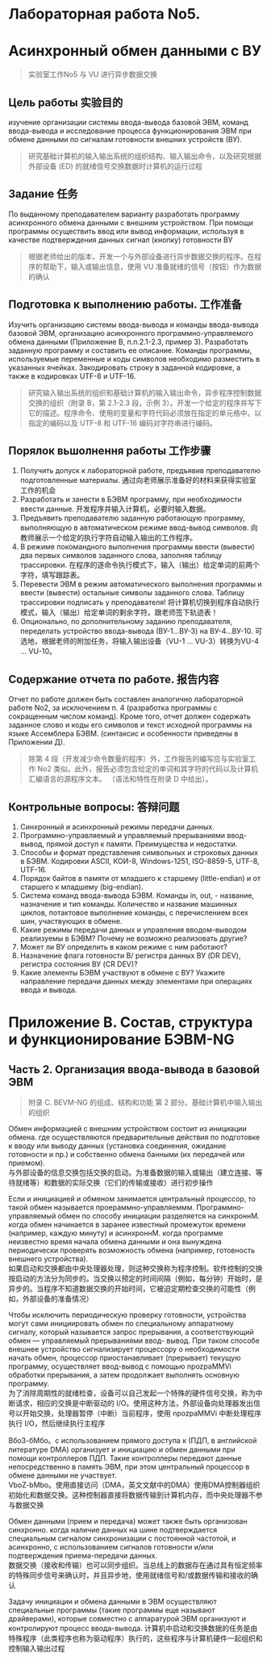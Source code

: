 # Лабораторная работа No5. 
# Асинхронный обмен данными с ВУ
>实验室工作No5
>与 VU 进行异步数据交换
## Цель работы 实验目的
изучение организации системы ввода-вывода базовой ЭВМ, команд ввода-вывода и исследование процесса функционирования ЭВМ при обмене данными по сигналам готовности внешних устройств (ВУ).
> 研究基础计算机的输入输出系统的组织结构、输入输出命令，以及研究根据外部设备 (ED) 的就绪信号交换数据时计算机的运行过程
## Задание 任务
По выданному преподавателем варианту разработать программу асинхронного обмена данными с внешним устройством. При помощи программы осуществить ввод или вывод информации, используя в качестве подтверждения данных сигнал (кнопку) готовности ВУ
> 根据老师给出的版本，开发一个与外部设备进行异步数据交换的程序。在程序的帮助下，输入或输出信息，使用 VU 准备就绪的信号（按钮）作为数据的确认
## Подготовка к выполнению работы. 工作准备
Изучить организацию системы ввода-вывода и команды ввода-вывода базовой ЭВМ, организацию асинхронного программно-управляемого обмена данными (Приложение В, п.п.2.1-2.3, пример 3). Разработать заданную программу и составить ее описание. Команды программы, используемые переменные и коды символов необходимо разместить в указанных ячейках. Закодировать строку в заданной кодировке, а также в кодировках UTF-8 и UTF-16.
> 研究输入输出系统的组织和基础计算机的输入输出命令，异步程序控制数据交换的组织（附录 B，第 2.1-2.3 段，示例 3）。开发一个给定的程序并写下它的描述。程序命令、使用的变量和字符代码必须放在指定的单元格中。以指定的编码以及 UTF-8 和 UTF-16 编码对字符串进行编码。
## Порялок вьшолнення работы 工作步骤
1. Получить допуск к лабораторной работе, предъявив преподавателю подготовленные материалы.
   通过向老师展示准备好的材料来获得实验室工作的机会
2. Разработать и занести в БЭВМ программу, при необходимости ввести данные.
   开发程序并输入计算机，必要时输入数据。
3. Предъявить преподавателю заданную работающую программу, выполняющую в автоматическом режиме ввод-вывод символов.
   向教师展示一个给定的执行字符自动输入输出的工作程序。
4. В режиме покомандного выполнения программы ввести (вывести) два первых символов заданного слова, заполняя таблицу трассировки.
   在程序的逐命令执行模式下，输入（输出）给定单词的前两个字符，填写跟踪表。
5. Перевести ЭВМ в режим автоматического выполнения программы и ввести (вывести) остальные символы заданного слова. Таблицу трассировки подписать у преподавателя!
   将计算机切换到程序自动执行模式，输入（输出）给定单词的剩余字符。跟老师签下轨迹表！
6. Опционально, по дополнительному заданию преподавателя, переделать устройство ввода-вывода (ВУ-1...ВУ-3) на ВУ-4...ВУ-10.
   可选地，根据老师的附加任务，将输入输出设备（VU-1 ... VU-3）转换为VU-4 ... VU-10。
## Содержание отчета по работе. 报告内容
Отчет по работе должен быть составлен аналогично лабораторной работе No2, за исключением п. 4 (разработка программы с сокращенным числом команд). Кроме того, отчет должен содержать заданное слово и коды его символов и текст исходной программы на языке Ассемблера БЭВМ. (синтаксис и особенности приведены в Приложении Д).
> 除第 4 段（开发减少命令数量的程序）外，工作报告的编写应与实验室工作 No2 类似。此外，报告必须包含给定的单词和其字符的代码以及计算机汇编语言的源程序文本。 （语法和特性在附录 D 中给出）。
## Контрольные вопросы: 答辩问题
1. Синхронный и асинхронный режимы передачи данных.
2. Программно-управляемый и управляемый прерываниями ввод-вывод, прямой доступ к памяти. Преимущества и недостатки.
3. Способы и формат представления символьных и строковых данных в БЭВМ. Кодировки ASCII, КОИ-8, Windows-1251, ISO-8859-5, UTF-8, UTF-16.
4. Порядок байтов в памяти от младшего к старшему (little-endian) и от старшего к младшему (big-endian).
5. Система команд ввода-вывода БЭВМ. Команды in, out, - название, назначение и тип команды. Количество и название машинных циклов, потактовое выполнение команды, с перечислением всех шин, участвующих в обмене.
6. Какие режимы передачи данных и управления вводом-выводом реализуемы в БЭВМ? Почему не возможно реализовать другие?
7. Может ли ВУ определить в каком режиме с ним работают?
8. Назначение флага готовности В/ регистра данных ВУ (DR DEV), регистра
состояния ВУ (CR DEV)?
9. Какие элементы БЭВМ участвуют в обмене с ВУ? Укажите направление
передачи данных между элементами при операциях ввода и вывода.

# Приложение В. Состав, структура и функционирование БЭВМ-NG 
## Часть 2. Организация ввода-вывода в базовой ЭВМ
> 附录 C. BEVM-NG 的组成、结构和功能
第 2 部分。基础计算机中输入输出的组织

Обмен информацией с внешним устройством состоит из инициации обмена. где осуществляются предварительные действия по подготовке к вводу или выводу данных (установка соединения, ожидание готовности и пр.) и собственно обмена банными (их передачей или приемом).  
与外部设备的信息交换包括交换的启动。为准备数据的输入或输出（建立连接、等待就绪等）和数据的实际交换（它们的传输或接收）进行初步操作

Если и инициацией и обменом занимается центральный процессор, то такой обмен называется проераммно-управляеммм. Программно-управляемый обмен по способу инициации разделяется на синхроннМ. когда обмен начинается в заранее известный промежуток времени (например, каждую минуту) и асинхроннМ. когда программе неизвестно время начала обмена данными и она вынуждена периодически проверять возможность обмена (например, готовность внешнего устройства).  
如果启动和交换都由中央处理器处理，则这种交换称为程序控制。软件控制的交换按启动的方法分为同步的。当交换以预定的时间间隔（例如，每分钟）开始时，是异步的。当程序不知道数据交换的开始时间，它被迫定期检查交换的可能性（例如，外部设备的准备情况）

Чтобы исключить периодическую проверку готовности, устройства могут сами инициировать обмен по специальному аппаратному сигналу, который называется запрос прерывания, а соответствующий обмен — управляемый прерываниями ввод- вывод. При таком способе внешнее устройство сигнализирует процессору о необходимости начать обмен, процессор приостанавливает (прерывает) текущую программу, осуществляет ввод-вывод с помощью npozpaMMVi обработки прерывания, а затем продолжает выполнять основную программу.  
为了消除周期性的就绪检查，设备可以自己发起一个特殊的硬件信号交换，称为中断请求，相应的交换是中断驱动的 I/O。使用这种方法，外部设备向处理器发出信号以开始交换，处理器暂停（中断）当前程序，使用 npozpaMMVi 中断处理程序执行 I/O，然后继续执行主程序
 
ВбоЗ-бМбо。с использованием прямого доступа к (ПДП, в английской литературе DMA) организует и инициацию и обмен данными при помощи контроллеров ПДП. Такие контроллеры передают данные непосредственно в память ЭВМ, при этом центральный процессор в обмене данными не участвует.  
VboZ-bMbo。使用直接访问（DMA，英文文献中的DMA）使用DMA控制器组织初始化和数据交换。这种控制器直接将数据传输到计算机内存，而中央处理器不参与数据交换

Обмен данными (прием и передача) может также быть организован синхронно. когда наличие данных на шине подтверждается специальным сигналом синхронизации с постоянной частотой, и асинхронно, с использованием сигналов готовности и/или подтверждения приема-передачи данных.  
数据交换（接收和传输）也可以同步组织。当总线上的数据存在通过具有恒定频率的特殊同步信号来确认时，并且异步地，使用就绪信号和/或数据传输和接收的确认

Задачу инициации и обмена данными в ЭВМ осуществляют специальные программы (такие программы еще называют драйверами), которые совместно с аппаратурой ЭВМ организуют и контролируют процесс ввода-вывода.
计算机中启动和交换数据的任务是由特殊程序（此类程序也称为驱动程序）执行的，这些程序与计算机硬件一起组织和控制输入输出过程